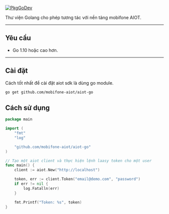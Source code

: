 

[![PkgGoDev](https://pkg.go.dev/badge/github.com/mobifone-aiot/aiot-go)](https://pkg.go.dev/github.com/mobifone-aiot/aiot-go)

Thư viện Golang cho phép tương tác với nền tảng mobifone AIOT. 

-------------------------
## Yêu cầu

- Go 1.10 hoặc cao hơn.

-------------------------
## Cài đặt
Cách tốt nhất để cài đặt aiot sdk là dùng go module. 

```bash
go get github.com/mobifone-aiot/aiot-go

```

## Cách sử dụng 
```go
package main

import (
	"fmt"
	"log"

	"github.com/mobifone-aiot/aiot-go"
)

// Tạo một aiot client và thực hiện lệnh laasy token cho một user
func main() {
	client := aiot.New("http://localhost")

	token, err := client.Token("email@demo.com", "password")
	if err != nil {
		log.Fatalln(err)
	}

	fmt.Printf("Token: %s", token)
}

```